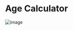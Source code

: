 







# Age Calculator 
 ![image](https://github.com/user-attachments/assets/fbc3a366-891f-4e09-abaa-e40026fce072)

